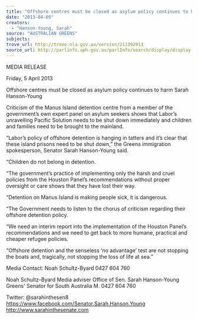 ```yaml
---
title: "Offshore centres must be closed as asylum policy continues to harm"
date: "2013-04-05"
creators:
  - "Hanson-Young, Sarah"
source: "AUSTRALIAN GREENS"
subjects:
trove_url: http://trove.nla.gov.au/version/211392913
source_url: http://parlinfo.aph.gov.au/parlInfo/search/display/display.w3p;query=Id%3A%22media/pressrel/2379857%22
---
```


 MEDIA RELEASE   

 Friday, 5 April 2013   

 Offshore centres must be closed as asylum  policy continues to harm  Sarah Hanson-Young   

 Criticism of the Manus Island detention centre from a member of the government’s own expert  panel on asylum seekers shows that Labor’s unravelling Pacific Solution needs to be shut down  immediately and children and families need to be brought to the mainland.   

 “Labor’s policy of offshore detention is hanging in tatters and it’s clear that these island prisons  need to be shut down,” the Greens immigration spokesperson, Senator Sarah Hanson-Young  said.   

 “Children do not belong in detention.   

 “The government’s practice of implementing only the harsh and cruel policies from the Houston  Panel’s recommendations without proper oversight or care shows that they have lost their way.   

 “Detention on Manus Island is making people sick, it is dangerous.   

 “The Government needs to listen to the chorus of criticism regarding their offshore detention  policy.   

 “We need an interim report into the implementation of the Houston Panel’s recommendations  and we need to get back to more humane, practical and cheaper refugee policies.   

 “Offshore detention and the senseless ‘no advantage’ test are not stopping the boats and,  tragically, not stopping the loss of life at sea.”   

 

 Media Contact: Noah Schultz-Byard 0427 604 760   

 

 Noah Schultz-Byard  Media adviser  Office of Sen. Sarah Hanson-Young  Greens' Senator for South Australia  M. 0427 604 760   

 Twitter: @sarahinthesen8  https://www.facebook.com/Senator.Sarah.Hanson.Young  http://www.sarahinthesenate.com   

 

